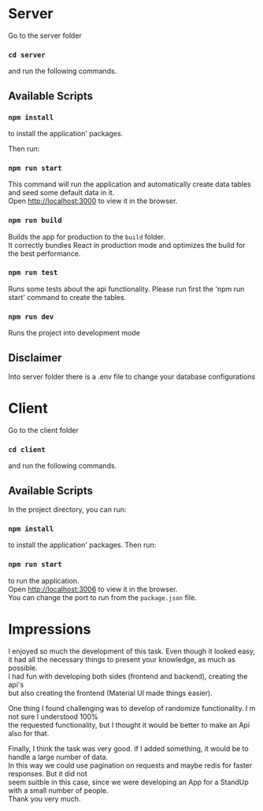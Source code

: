# Server

Go to the server folder

### `cd server`

and run the following commands.

## Available Scripts

### `npm install`

to install the application' packages.

Then run:

### `npm run start`

This command will run the application and automatically create data tables and seed some default data in it.\
Open [http://localhost:3000](http://localhost:3000) to view it in the browser.

### `npm run build`

Builds the app for production to the `build` folder.\
It correctly bundles React in production mode and optimizes the build for the best performance.

### `npm run test`

Runs some tests about the api functionality.
Please run first the 'npm run start' command to create the tables.

### `npm run dev`

Runs the project into development mode

## Disclaimer

Into  server folder there is a .env file to change your database configurations

# Client

Go to the client folder

### `cd client`

and run the following commands.

## Available Scripts

In the project directory, you can run:

### `npm install`

to install the application' packages.
Then run:

### `npm run start`

to run the application.\
Open [http://localhost:3006](http://localhost:3006) to view it in the browser.\
You can change the port to run from the `package.json` file.


# Impressions

I enjoyed so much the development of this task. Εven though it looked easy, \
it had all the necessary things to present your knowledge, as much as possible. \
I had fun with developing both sides (frontend and backend), creating the api's \
but also creating the frontend (Material UI made things easier). 

One thing I found challenging was to develop of randomize functionality. I m not sure I understood 100% \
the requested functionality, but I thought it would be better to make an Api also for that.

Finally, I think the task was very good. if I added something, it would be to handle a large number of data. \
In this way we could use pagination on requests and maybe redis for faster responses. But it did not \
seem suitble in this case, since we were developing an App for a StandUp with a small number of people. \
Thank you very much. 